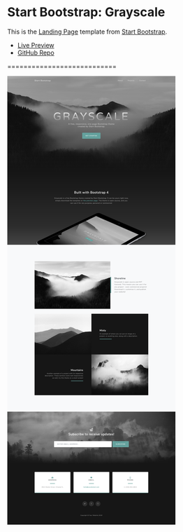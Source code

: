# Start Bootstrap: Grayscale

This is the [Landing Page](https://startbootstrap.com/themes/grayscale/) template from [Start Bootstrap](https://startbootstrap.com/).

* [Live Preview](https://startbootstrap.com/previews/grayscale/)
* [GitHub Repo](https://github.com/BlackrockDigital/startbootstrap-grayscale)

===========================

![Landing Page Preview](img/preview_grayscale.png)
